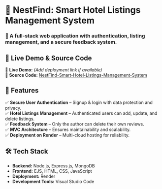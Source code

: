 # 🏨 NestFind: Smart Hotel Listings Management System  

### 📌 A full-stack web application with authentication, listing management, and a secure feedback system.  

## 🚀 Live Demo & Source Code  
🔗 **Live Demo:** *(Add deployment link if available)*  
🔗 **Source Code:** [NestFind-Smart-Hotel-Listings-Management-System](https://github.com/Savita-Sidnal/NestFind-Smart-Hotel-Listings-Management-System)  

## 📖 Features  
✅ **Secure User Authentication** – Signup & login with data protection and privacy.  
✅ **Hotel Listings Management** – Authenticated users can add, update, and delete listings.  
✅ **Feedback System** – Only the author can delete their own reviews.  
✅ **MVC Architecture** – Ensures maintainability and scalability.  
✅ **Deployment on Render** – Multi-cloud hosting for reliability.  

## 🛠️ Tech Stack  
- **Backend:** Node.js, Express.js, MongoDB  
- **Frontend:** EJS, HTML, CSS, JavaScript  
- **Deployment:** Render  
- **Development Tools:** Visual Studio Code  


